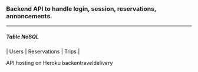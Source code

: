 ### Backend API to handle login, session, reservations, annoncements.
---
##### Table NoSQL

| Users                |       Reservations       |                   Trips |


API hosting on Heroku backentraveldelivery
